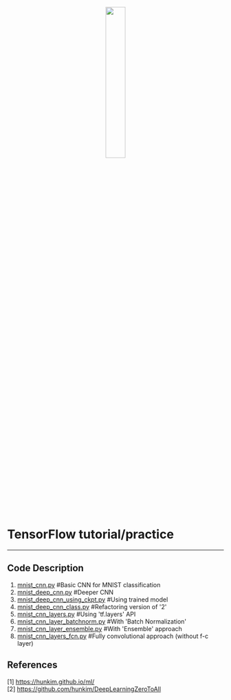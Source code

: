 <p align="center">
    <img width="30%" src="https://blogs.rstudio.com/tensorflow/posts/2017-08-17-tensorflow-v13-released/tensorflow-logo.png">
</p>

# TensorFlow tutorial/practice


-----------------
## Code Description

1. [mnist_cnn.py](https://github.com/jaehyunnn/Tensorflow-Practice/blob/master/mnist_cnn.py)                 #Basic CNN for MNIST classification
2. [mnist_deep_cnn.py](https://github.com/jaehyunnn/Tensorflow-Practice/blob/master/mnist_deep_cnn.py)            #Deeper CNN
3. [mnist_deep_cnn_using_ckpt.py](https://github.com/jaehyunnn/Tensorflow-Practice/blob/master/mnist_cnn_using_ckpt.py) #Using trained model
4. [mnist_deep_cnn_class.py](https://github.com/jaehyunnn/Tensorflow-Practice/blob/master/mnist_deep_cnn_class.py)      #Refactoring version of '2'
5. [mnist_cnn_layers.py](https://github.com/jaehyunnn/Tensorflow-Practice/blob/master/mnist_cnn_layers.py)          #Using 'tf.layers' API
6. [mnist_cnn_layer_batchnorm.py](https://github.com/jaehyunnn/Tensorflow-Practice/blob/master/mnist_cnn_layers_batchnorm.py) #With 'Batch Normalization'
7. [mnist_cnn_layer_ensemble.py](https://github.com/jaehyunnn/Tensorflow-Practice/blob/master/mnist_cnn_layers_ensemble.py)  #With 'Ensemble' approach
8. [mnist_cnn_layers_fcn.py](https://github.com/jaehyunnn/Tensorflow-Practice/blob/master/mnist_cnn_layers_fcn.py)      #Fully convolutional approach (without f-c layer)

## References

[1] https://hunkim.github.io/ml/ <br>
[2] https://github.com/hunkim/DeepLearningZeroToAll
